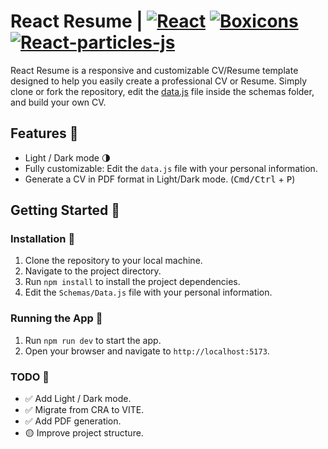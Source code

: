 # React Resume | [![React](https://img.shields.io/badge/React-17.0.2-149ECA.svg?style=flat-square&logo=react)](https://es.reactjs.org) [![Boxicons](https://img.shields.io/badge/Boxicons-2.1.1-006064.svg?style=flat-square&logo=box)](https://boxicons.com) [![React-particles-js](https://img.shields.io/badge/React--particles--js-3.5.3-149ECA.svg?style=flat-square&logo=react)](https://www.npmjs.com/package/react-particles-js)

React Resume is a responsive and customizable CV/Resume template designed to help you easily create a professional CV or Resume. Simply clone or fork the repository, edit the [data.js](https://github.com/Maaato/react-resume/blob/master/src/Schemas/Data.js) file inside the schemas folder, and build your own CV.

## Features 🌟

- Light / Dark mode 🌗
- Fully customizable: Edit the `data.js` file with your personal information.
- Generate a CV in PDF format in Light/Dark mode. (<kbd>Cmd/Ctrl</kbd> + <kbd>P</kbd>)

## Getting Started 🚀

### Installation 🔧

1. Clone the repository to your local machine.
2. Navigate to the project directory.
3. Run `npm install` to install the project dependencies.
4. Edit the `Schemas/Data.js` file with your personal information.

### Running the App 🏃

1. Run `npm run dev` to start the app.
2. Open your browser and navigate to `http://localhost:5173`.

### TODO 📝

- ✅ Add Light / Dark mode.
- ✅ Migrate from CRA to VITE.
- ✅ Add PDF generation.
- 🟡 Improve project structure.